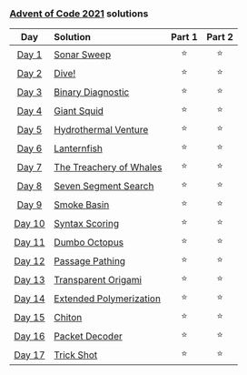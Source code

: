 ### [Advent of Code 2021](https://adventofcode.com/) solutions

|                      Day                       | Solution                                                                                     | Part 1 | Part 2 |
|:----------------------------------------------:|:---------------------------------------------------------------------------------------------|:------:|:------:|
|  [Day 1](https://adventofcode.com/2021/day/1)  | [Sonar Sweep](https://github.com/baalique/advent_of_code_2021/tree/master/day01)             |   ⭐    |   ⭐    |
|  [Day 2](https://adventofcode.com/2021/day/2)  | [Dive!](https://github.com/baalique/advent_of_code_2021/tree/master/day02)                   |   ⭐    |   ⭐    |
|  [Day 3](https://adventofcode.com/2021/day/3)  | [Binary Diagnostic](https://github.com/baalique/advent_of_code_2021/tree/master/day03)       |   ⭐    |   ⭐    |
|  [Day 4](https://adventofcode.com/2021/day/4)  | [Giant Squid](https://github.com/baalique/advent_of_code_2021/tree/master/day04)             |   ⭐    |   ⭐    |
|  [Day 5](https://adventofcode.com/2021/day/5)  | [Hydrothermal Venture](https://github.com/baalique/advent_of_code_2021/tree/master/day05)    |   ⭐    |   ⭐    |
|  [Day 6](https://adventofcode.com/2021/day/6)  | [Lanternfish](https://github.com/baalique/advent_of_code_2021/tree/master/day06)             |   ⭐    |   ⭐    |
|  [Day 7](https://adventofcode.com/2021/day/7)  | [The Treachery of Whales](https://github.com/baalique/advent_of_code_2021/tree/master/day07) |   ⭐    |   ⭐    |
|  [Day 8](https://adventofcode.com/2021/day/8)  | [Seven Segment Search](https://github.com/baalique/advent_of_code_2021/tree/master/day08)    |   ⭐    |   ⭐    |
|  [Day 9](https://adventofcode.com/2021/day/9)  | [Smoke Basin](https://github.com/baalique/advent_of_code_2021/tree/master/day09)             |   ⭐    |   ⭐    |
| [Day 10](https://adventofcode.com/2021/day/10) | [Syntax Scoring](https://github.com/baalique/advent_of_code_2021/tree/master/day10)          |   ⭐    |   ⭐    |
| [Day 11](https://adventofcode.com/2021/day/11) | [Dumbo Octopus](https://github.com/baalique/advent_of_code_2021/tree/master/day11)           |   ⭐    |   ⭐    |
| [Day 12](https://adventofcode.com/2021/day/12) | [Passage Pathing](https://github.com/baalique/advent_of_code_2021/tree/master/day12)         |   ⭐    |   ⭐    |
| [Day 13](https://adventofcode.com/2021/day/13) | [Transparent Origami](https://github.com/baalique/advent_of_code_2021/tree/master/day13)     |   ⭐    |   ⭐    |
| [Day 14](https://adventofcode.com/2021/day/14) | [Extended Polymerization](https://github.com/baalique/advent_of_code_2021/tree/master/day14) |   ⭐    |   ⭐    |
| [Day 15](https://adventofcode.com/2021/day/15) | [Chiton](https://github.com/baalique/advent_of_code_2021/tree/master/day15)                  |   ⭐    |   ⭐    |
| [Day 16](https://adventofcode.com/2021/day/16) | [Packet Decoder](https://github.com/baalique/advent_of_code_2021/tree/master/day16)          |   ⭐    |   ⭐    |
| [Day 17](https://adventofcode.com/2021/day/17) | [Trick Shot](https://github.com/baalique/advent_of_code_2021/tree/master/day17)              |   ⭐    |   ⭐    |
